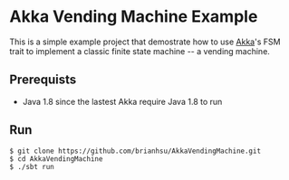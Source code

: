 Akka Vending Machine Example
==============================

This is a simple example project that demostrate how to use [Akka][0]'s FSM trait to implement
a classic finite state machine -- a vending machine.

Prerequists
-------------

  - Java 1.8 since the lastest Akka require Java 1.8 to run

Run
-------------

  ```
  $ git clone https://github.com/brianhsu/AkkaVendingMachine.git
  $ cd AkkaVendingMachine
  $ ./sbt run
  ```

[0]: http://akka.io/

